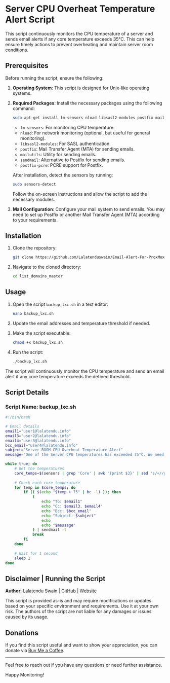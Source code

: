# Server CPU Overheat Temperature Alert Script

This script continuously monitors the CPU temperature of a server and sends email alerts if any core temperature exceeds 35°C. This can help ensure timely actions to prevent overheating and maintain server room conditions.

## Prerequisites

Before running the script, ensure the following:

1. **Operating System**: This script is designed for Unix-like operating systems.
2. **Required Packages**: Install the necessary packages using the following command:
   ```bash
   sudo apt-get install lm-sensors nload libsasl2-modules postfix mailutils sendmail postfix-pcre -y
   ```
   - `lm-sensors`: For monitoring CPU temperature.
   - `nload`: For network monitoring (optional, but useful for general monitoring).
   - `libsasl2-modules`: For SASL authentication.
   - `postfix`: Mail Transfer Agent (MTA) for sending emails.
   - `mailutils`: Utility for sending emails.
   - `sendmail`: Alternative to Postfix for sending emails.
   - `postfix-pcre`: PCRE support for Postfix.

   After installation, detect the sensors by running:
   ```bash
   sudo sensors-detect
   ```
   Follow the on-screen instructions and allow the script to add the necessary modules.

3. **Mail Configuration**: Configure your mail system to send emails. You may need to set up Postfix or another Mail Transfer Agent (MTA) according to your requirements.

## Installation

1. Clone the repository:
   ```bash
   git clone https://github.com/Lalatenduswain/Email-Alert-For-ProxMox-CPU-Temperature.git
   ```
2. Navigate to the cloned directory:
   ```bash
   cd list_domains_master
   ```

## Usage

1. Open the script `backup_lxc.sh` in a text editor:
   ```bash
   nano backup_lxc.sh
   ```
2. Update the email addresses and temperature threshold if needed.

3. Make the script executable:
   ```bash
   chmod +x backup_lxc.sh
   ```

4. Run the script:
   ```bash
   ./backup_lxc.sh
   ```

The script will continuously monitor the CPU temperature and send an email alert if any core temperature exceeds the defined threshold.

## Script Details

### Script Name: backup_lxc.sh

```bash
#!/bin/bash

# Email details
email1="user1@lalatendu.info"
email3="user2@lalatendu.info"
email4="user3@lalatendu.info"
bcc_email="user4@lalatendu.info"
subject="Server ROOM CPU Overheat Temperature Alert"
message="One of the Server CPU temperatures has exceeded 75°C. We need to turn on the AC and maintain a cool temperature in the Server room."

while true; do
    # Get the temperatures
    core_temps=$(sensors | grep 'Core' | awk '{print $3}' | sed 's/+//g' | sed 's/°C//g')
    
    # Check each core temperature
    for temp in $core_temps; do
        if (( $(echo "$temp > 75" | bc -l) )); then
            (
                echo "To: $email1"
                echo "Cc: $email3, $email4"
                echo "Bcc: $bcc_email"
                echo "Subject: $subject"
                echo
                echo "$message"
            ) | sendmail -t
            break
        fi
    done
    
    # Wait for 1 second
    sleep 1
done
```

## Disclaimer | Running the Script

**Author:** Lalatendu Swain | [GitHub](https://github.com/Lalatenduswain) | [Website](https://blog.lalatendu.info/)

This script is provided as-is and may require modifications or updates based on your specific environment and requirements. Use it at your own risk. The authors of the script are not liable for any damages or issues caused by its usage.

## Donations

If you find this script useful and want to show your appreciation, you can donate via [Buy Me a Coffee](https://www.buymeacoffee.com/lalatendu.swain).

---

Feel free to reach out if you have any questions or need further assistance.

Happy Monitoring!
